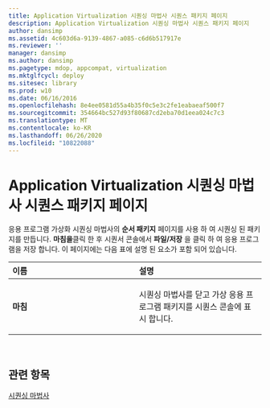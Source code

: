 ```yaml
---
title: Application Virtualization 시퀀싱 마법사 시퀀스 패키지 페이지
description: Application Virtualization 시퀀싱 마법사 시퀀스 패키지 페이지
author: dansimp
ms.assetid: 4c603d6a-9139-4867-a085-c6d6b517917e
ms.reviewer: ''
manager: dansimp
ms.author: dansimp
ms.pagetype: mdop, appcompat, virtualization
ms.mktglfcycl: deploy
ms.sitesec: library
ms.prod: w10
ms.date: 06/16/2016
ms.openlocfilehash: 8e4ee0581d55a4b35f0c5e3c2fe1eabaeaf500f7
ms.sourcegitcommit: 354664bc527d93f80687cd2eba70d1eea024c7c3
ms.translationtype: MT
ms.contentlocale: ko-KR
ms.lasthandoff: 06/26/2020
ms.locfileid: "10822088"
---
```

# Application Virtualization 시퀀싱 마법사 시퀀스 패키지 페이지


응용 프로그램 가상화 시퀀싱 마법사의 **순서 패키지** 페이지를 사용 하 여 시퀀싱 된 패키지를 만듭니다. **마침을**클릭 한 후 시퀀서 콘솔에서 **파일/저장** 을 클릭 하 여 응용 프로그램을 저장 합니다. 이 페이지에는 다음 표에 설명 된 요소가 포함 되어 있습니다.

<table>
<colgroup>
<col width="50%" />
<col width="50%" />
</colgroup>
<thead>
<tr class="header">
<th align="left">이름</th>
<th align="left">설명</th>
</tr>
</thead>
<tbody>
<tr class="odd">
<td align="left"><p><strong>마침</strong></p></td>
<td align="left"><p>시퀀싱 마법사를 닫고 가상 응용 프로그램 패키지를 시퀀스 콘솔에 표시 합니다.</p></td>
</tr>
</tbody>
</table>

 

## 관련 항목


[시퀀싱 마법사](sequencing-wizard.md)

 

 





